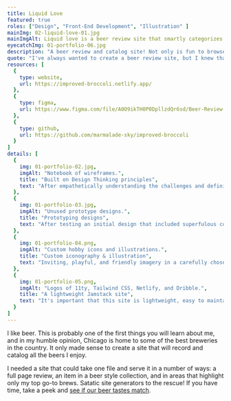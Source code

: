 ```yaml
---
title: Liquid Love
featured: true
roles: ["Design", "Front-End Development", "Illustration" ]
mainImg: 02-liquid-love-01.jpg
mainImgAlt: Liquid love is a beer review site that smartly categorizes the beers I drink.
eyecatchImg: 01-portfolio-06.jpg
description: "A beer review and catalog site! Not only is fun to browse but is super-easy to update. One review cascades into appropriate beer groups by leveraging the robust collections feature of Eleventy."
quote: "I've always wanted to create a beer review site, but I knew that it had to be so much more than a blog with a list of posts. I wanted reviews to be smartly tagged, grouped, filtered, and presented in ways that help visitors explore Chicago-brewed beer based on brew style."
resources: [
  {
    type: website,
    url: https://improved-broccoli.netlify.app/
  },
  {
    type: figma,
    url: https://www.figma.com/file/A0O9ikTH0P0DpllzdQr6sd/Beer-Review-Site?node-id=0%3A1
  },
  {
    type: github,
    url: https://github.com/marmalade-sky/improved-broccoli
  }
]
details: [
  { 
    img: 01-portfolio-02.jpg, 
    imgAlt: "Notebook of wireframes.",
    title: "Built on Design Thinking principles",
    text: "After empathetically understanding the challenges and defining what I envisioned this portfolio to be if I couldn't include NDA-protected work, I began the ideation phase. This included UX/UI portfolio research, rough wireframe sketches, and copy drafting. Afterwards, I began prototyping design concepts in Adobe XD and getting feedback from designers in my network on which designs they preferred and why."
  },
  { 
    img: 01-portfolio-03.jpg,
    imgAlt: "Unused prototype designs.", 
    title: "Prototyping designs",
    text: "After testing an initial design that included superfulous content that wasn't well received (turns out no one really cares about the books I'm reading), I went back and created two additional designs that focused more on the work I was doing and the art I was creating rather than the content I was consuming."
  },
  { 
    img: 01-portfolio-04.png, 
    imgAlt: "Custom hobby icons and illustrations.",
    title: "Custom iconography & illustration",
    text: "Inviting, playful, and friendly imagery in a carefully chosen color palette is central to this site. It brings humanity and warmth to the ones and zeros of digital art. Every vector-based icon and illustration was hand-crafted in illustrator and scales beautifully on any size device."
  },
  { 
    img: 01-portfolio-05.png,
    imgAlt: "Logos of 11ty, Tailwind CSS, Netlify, and Dribble.",
    title: "A lightweight Jamstack site",
    text: "It's important that this site is lightweight, easy to maintain, and without friction in its use. That means taking just as much care with the code as I do the visual design. Built as a Jamstack site, this portfolio delivers dynamic content with a pre-built front end and leverages the static site generator Eleventy, the Tailwind CSS utility library, Netlify, and the Dribbble API."
  }
]
---
```

I like beer. This is probably one of the first things you will learn about me, and in my humble opinion, Chicago is home to some of the best breweries in the country. It only made sense to create a site that will record and catalog all the beers I enjoy.

I needed a site that could take one file and serve it in a number of ways: a full page review, an item in a beer style collection, and in areas that highlight only my top go-to brews. Satatic site generators to the rescue! If you have time, take a peek and <a href="https://improved-broccoli.netlify.app/" class="text-pink-500 hover:underline hover:underline-offset-4" target="_blank">see if our beer tastes match</a>.